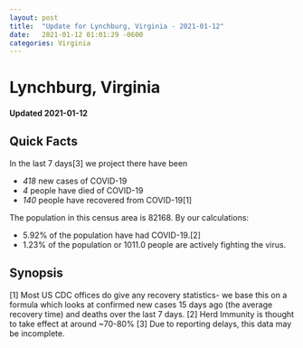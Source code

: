 ```yaml
---
layout: post
title:  "Update for Lynchburg, Virginia - 2021-01-12"
date:   2021-01-12 01:01:29 -0600
categories: Virginia
---
```


# Lynchburg, Virginia
#### Updated 2021-01-12

## Quick Facts

In the last 7 days[3] we project there have been
- *418* new cases of COVID-19
- *4* people have died of COVID-19
- *140* people have recovered from COVID-19[1]

The population in this census area is 82168. By our calculations:
- 5.92% of the population have had COVID-19.[2]
- 1.23% of the population or 1011.0 people are actively fighting the virus.

## Synopsis




[1] Most US CDC offices do give any recovery statistics- we base this on a formula which looks at confirmed new cases
15 days ago (the average recovery time) and deaths over the last 7 days.
[2] Herd Immunity is thought to take effect at around ~70-80%
[3] Due to reporting delays, this data may be incomplete. 
    